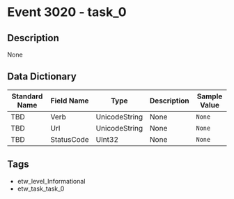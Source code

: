 # Event 3020 - task_0

## Description
None

## Data Dictionary
|Standard Name|Field Name|Type|Description|Sample Value|
|---|---|---|---|---|
|TBD|Verb|UnicodeString|None|`None`|
|TBD|Url|UnicodeString|None|`None`|
|TBD|StatusCode|UInt32|None|`None`|

## Tags
* etw_level_Informational
* etw_task_task_0